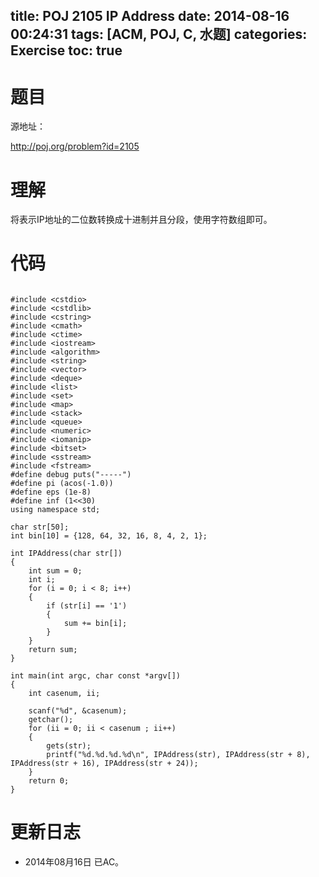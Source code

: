 title: POJ 2105 IP Address
date: 2014-08-16 00:24:31
tags: [ACM, POJ, C, 水题]
categories: Exercise
toc: true
---
# 题目
源地址：

http://poj.org/problem?id=2105

# 理解
将表示IP地址的二位数转换成十进制并且分段，使用字符数组即可。

<!-- more -->

# 代码

```

#include <cstdio>
#include <cstdlib>
#include <cstring>
#include <cmath>
#include <ctime>
#include <iostream>
#include <algorithm>
#include <string>
#include <vector>
#include <deque>
#include <list>
#include <set>
#include <map>
#include <stack>
#include <queue>
#include <numeric>
#include <iomanip>
#include <bitset>
#include <sstream>
#include <fstream>
#define debug puts("-----")
#define pi (acos(-1.0))
#define eps (1e-8)
#define inf (1<<30)
using namespace std;

char str[50];
int bin[10] = {128, 64, 32, 16, 8, 4, 2, 1};

int IPAddress(char str[])
{
    int sum = 0;
    int i;
    for (i = 0; i < 8; i++)
    {
        if (str[i] == '1')
        {
            sum += bin[i];
        }
    }
    return sum;
}

int main(int argc, char const *argv[])
{
    int casenum, ii;

    scanf("%d", &casenum);
    getchar();
    for (ii = 0; ii < casenum ; ii++)
    {
        gets(str);
        printf("%d.%d.%d.%d\n", IPAddress(str), IPAddress(str + 8), IPAddress(str + 16), IPAddress(str + 24));
    }
    return 0;
}

```

# 更新日志
- 2014年08月16日 已AC。